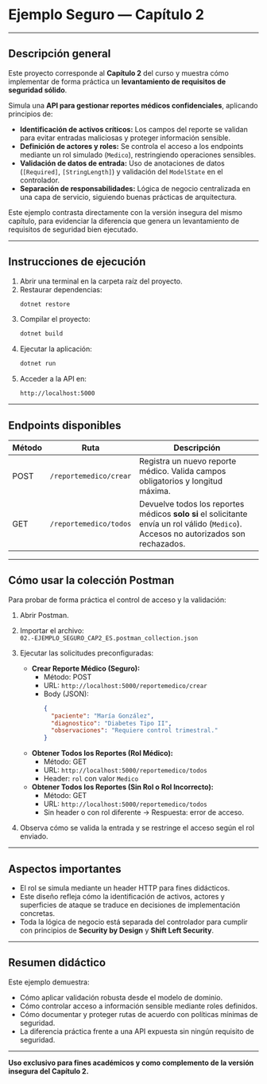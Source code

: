 # Ejemplo Seguro — Capítulo 2

---

## Descripción general

Este proyecto corresponde al **Capítulo 2** del curso y muestra cómo implementar de forma práctica un **levantamiento de requisitos de seguridad sólido**.

Simula una **API para gestionar reportes médicos confidenciales**, aplicando principios de:

- **Identificación de activos críticos:** Los campos del reporte se validan para evitar entradas maliciosas y proteger información sensible.
- **Definición de actores y roles:** Se controla el acceso a los endpoints mediante un rol simulado (`Medico`), restringiendo operaciones sensibles.
- **Validación de datos de entrada:** Uso de anotaciones de datos (`[Required]`, `[StringLength]`) y validación del `ModelState` en el controlador.
- **Separación de responsabilidades:** Lógica de negocio centralizada en una capa de servicio, siguiendo buenas prácticas de arquitectura.

Este ejemplo contrasta directamente con la versión insegura del mismo capítulo, para evidenciar la diferencia que genera un levantamiento de requisitos de seguridad bien ejecutado.

---

## Instrucciones de ejecución

1. Abrir una terminal en la carpeta raíz del proyecto.
2. Restaurar dependencias:
   ```bash
   dotnet restore
   ```
3. Compilar el proyecto:
   ```bash
   dotnet build
   ```
4. Ejecutar la aplicación:
   ```bash
   dotnet run
   ```
5. Acceder a la API en:
   ```
   http://localhost:5000
   ```

---

## Endpoints disponibles

| Método | Ruta | Descripción |
| ------ | ---- | ------------ |
| POST | `/reportemedico/crear` | Registra un nuevo reporte médico. Valida campos obligatorios y longitud máxima. |
| GET | `/reportemedico/todos` | Devuelve todos los reportes médicos **solo si** el solicitante envía un rol válido (`Medico`). Accesos no autorizados son rechazados. |

---

## Cómo usar la colección Postman

Para probar de forma práctica el control de acceso y la validación:

1. Abrir Postman.
2. Importar el archivo:  
   `02.-EJEMPLO_SEGURO_CAP2_ES.postman_collection.json`
3. Ejecutar las solicitudes preconfiguradas:
   - **Crear Reporte Médico (Seguro):**
     - Método: POST
     - URL: `http://localhost:5000/reportemedico/crear`
     - Body (JSON):
       ```json
       {
         "paciente": "María González",
         "diagnostico": "Diabetes Tipo II",
         "observaciones": "Requiere control trimestral."
       }
       ```
   - **Obtener Todos los Reportes (Rol Médico):**
     - Método: GET
     - URL: `http://localhost:5000/reportemedico/todos`
     - Header: `rol` con valor `Medico`
   - **Obtener Todos los Reportes (Sin Rol o Rol Incorrecto):**
     - Método: GET
     - URL: `http://localhost:5000/reportemedico/todos`
     - Sin header o con rol diferente → Respuesta: error de acceso.

4. Observa cómo se valida la entrada y se restringe el acceso según el rol enviado.

---

## Aspectos importantes

- El rol se simula mediante un header HTTP para fines didácticos.
- Este diseño refleja cómo la identificación de activos, actores y superficies de ataque se traduce en decisiones de implementación concretas.
- Toda la lógica de negocio está separada del controlador para cumplir con principios de **Security by Design** y **Shift Left Security**.

---

## Resumen didáctico

Este ejemplo demuestra:

- Cómo aplicar validación robusta desde el modelo de dominio.
- Cómo controlar acceso a información sensible mediante roles definidos.
- Cómo documentar y proteger rutas de acuerdo con políticas mínimas de seguridad.
- La diferencia práctica frente a una API expuesta sin ningún requisito de seguridad.

---

**Uso exclusivo para fines académicos y como complemento de la versión insegura del Capítulo 2.**